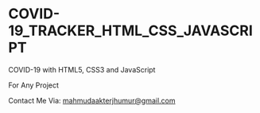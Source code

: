 # COVID-19_TRACKER_HTML_CSS_JAVASCRIPT
COVID-19 with HTML5, CSS3 and JavaScript

For Any Project

Contact Me Via:
mahmudaakterjhumur@gmail.com
